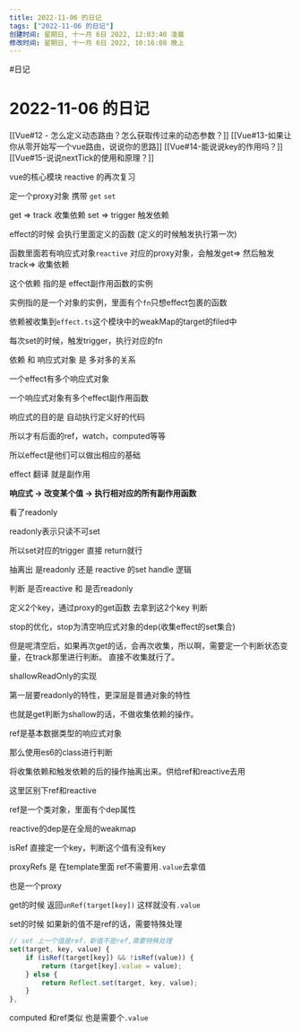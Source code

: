 ```yaml
---
title: 2022-11-06 的日记
tags: ["2022-11-06 的日记"]
创建时间: 星期日, 十一月 6日 2022, 12:03:40 凌晨
修改时间: 星期日, 十一月 6日 2022, 10:16:08 晚上
---
```

#日记

# 2022-11-06 的日记


[[Vue#12 - 怎么定义动态路由？怎么获取传过来的动态参数？]]
[[Vue#13-如果让你从零开始写一个vue路由，说说你的思路]]
[[Vue#14-能说说key的作用吗？]]
[[Vue#15-说说nextTick的使用和原理？]]

vue的核心模块 reactive 的再次复习

定一个proxy对象 携带 `get` `set`

get => track 收集依赖
set => trigger 触发依赖

effect的时候 会执行里面定义的函数 (定义的时候触发执行第一次)

函数里面若有响应式对象`reactive` 对应的proxy对象，会触发get=> 然后触发track=> 收集依赖

这个依赖 指的是 effect副作用函数的实例

实例指的是一个对象的实例，里面有个`fn`只想effect包裹的函数

依赖被收集到`effect.ts`这个模块中的weakMap的target的filed中

每次set的时候，触发trigger，执行对应的fn

依赖 和 响应式对象 是 多对多的关系

一个effect有多个响应式对象

一个响应式对象有多个effect副作用函数

响应式的目的是 自动执行定义好的代码

所以才有后面的ref，watch，computed等等

所以effect是他们可以做出相应的基础

effect 翻译 就是副作用

**响应式 -> 改变某个值 -> 执行相对应的所有副作用函数**

看了readonly

readonly表示只读不可set

所以set对应的trigger 直接 return就行

抽离出 是readonly 还是 reactive 的set handle 逻辑

判断 是否reactive 和 是否readonly

定义2个key，通过proxy的get函数 去拿到这2个key 判断

stop的优化，stop为清空响应式对象的dep(收集effect的set集合)

但是呢清空后，如果再次get的话，会再次收集，所以啊，需要定一个判断状态变量，在track那里进行判断。 直接不收集就行了。

shallowReadOnly的实现

第一层要readonly的特性，更深层是普通对象的特性

也就是get判断为shallow的话，不做收集依赖的操作。

ref是基本数据类型的响应式对象

那么使用es6的class进行判断

将收集依赖和触发依赖的后的操作抽离出来。供给ref和reactive去用

这里区别下ref和reactive

ref是一个类对象，里面有个dep属性

reactive的dep是在全局的weakmap

isRef 直接定一个key，判断这个值有没有key

proxyRefs 是 在template里面 ref不需要用`.value`去拿值

也是一个proxy

get的时候 返回`unRef(target[key])` 这样就没有`.value`

set的时候 如果新的值不是ref的话，需要特殊处理

```js
// set 上一个值是ref，新值不是ref,需要特殊处理 
set(target, key, value) { 
	if (isRef(target[key]) && !isRef(value)) {
		return (target[key].value = value); 
	} else { 
		return Reflect.set(target, key, value); 
	} 
},
```

computed 和ref类似 也是需要个`.value`







